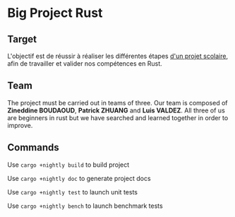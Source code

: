 # Big Project Rust

## Target

L'objectif est de réussir à réaliser les différentes étapes [d'un projet scolaire](https://rust-esgi.github.io/AL1/big_project.html), afin de travailler et valider nos compétences en Rust.

## Team
 
 The project must be carried out in teams of three. Our team is composed of **Zineddine BOUDAOUD**, **Patrick ZHUANG** and **Luis VALDEZ**. All three of us are beginners in rust but we have searched and learned together in order to improve.

 ## Commands

 Use ```cargo +nightly build``` to build project

  Use ```cargo +nightly doc``` to generate project docs

 Use ```cargo +nightly test``` to launch unit tests

 Use ```cargo +nightly bench``` to launch benchmark tests

